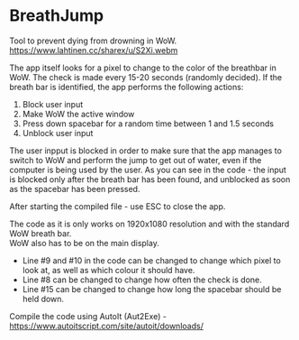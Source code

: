 # BreathJump
Tool to prevent dying from drowning in WoW.
https://www.lahtinen.cc/sharex/u/S2Xi.webm

The app itself looks for a pixel to change to the color of the breathbar in WoW. The check is made every 15-20 seconds (randomly decided).
If the breath bar is identified, the app performs the following actions:

1. Block user input
2. Make WoW the active window
3. Press down spacebar for a random time between 1 and 1.5 seconds
4. Unblock user input

The user inpput is blocked in order to make sure that the app manages to switch to WoW and perform the jump to get out of water, even if the computer is being used by the user.
As you can see in the code - the input is blocked only after the breath bar has been found, and unblocked as soon as the spacebar has been pressed.

After starting the compiled file - use ESC to close the app.

The code as it is only works on 1920x1080 resolution and with the standard WoW breath bar.  
WoW also has to be on the main display.  
* Line #9 and #10 in the code can be changed to change which pixel to look at, as well as which colour it should have.  
* Line #8 can be changed to change how often the check is done.  
* Line #15 can be changed to change how long the spacebar should be held down.

Compile the code using AutoIt (Aut2Exe) - https://www.autoitscript.com/site/autoit/downloads/
